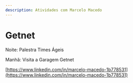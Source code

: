 ```yaml
---
description: Atividades com Marcelo Macedo
---
```


# Getnet

Noite: Palestra Times Ágeis

Manhã: Visita a Garagem Getnet

[https://www.linkedin.com/in/marcelo-macedo-1b778531](https://www.linkedin.com/in/marcelo-macedo-1b778531)



